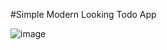 #Simple Modern Looking Todo App

![image](https://github.com/user-attachments/assets/ccb0e725-d61a-4105-aadd-88826dcc8f0c)
